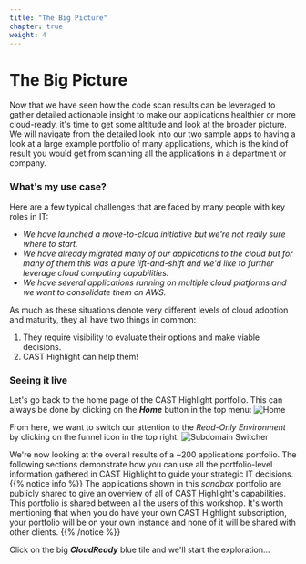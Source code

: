 ```yaml
---
title: "The Big Picture"
chapter: true
weight: 4
---
```


# The Big Picture

Now that we have seen how the code scan results can be leveraged to gather detailed actionable insight to make our applications healthier or more cloud-ready, it's time to get some altitude and look at the broader picture. We will navigate from the detailed look into our two sample apps to having a look at a large example portfolio of many applications, which is the kind of result you would get from scanning all the applications in a department or company.

### What's my use case?
Here are a few typical challenges that are faced by many people with key roles in IT:
- *We have launched a move-to-cloud initiative but we're not really sure where to start.*
- *We have already migrated many of our applications to the cloud but for many of them this was a pure lift-and-shift and we'd like to further leverage cloud computing capabilities.*
- *We have several applications running on multiple cloud platforms and we want to consolidate them on AWS.*

As much as these situations denote very different levels of cloud adoption and maturity, they all have two things in common:
1. They require visibility to evaluate their options and make viable decisions. 
2. CAST Highlight can help them! 

### Seeing it live
Let's go back to the home page of the CAST Highlight portfolio. This can always be done by clicking on the ***Home*** button in the top menu:
![Home](/images/BP-Cloud-1.png)

From here, we want to switch our attention to the *Read-Only Environment* by clicking on the funnel icon in the top right:
![Subdomain Switcher](/images/Register-10.png)

We're now looking at the overall results of a ~200 applications portfolio. The following sections demonstrate how you can use all the portfolio-level information gathered in CAST Highlight to guide your strategic IT decisions.
{{% notice info %}}
 The applications shown in this *sandbox* portfolio are publicly shared to give an overview of all of CAST Highlight's capabilities. This portfolio is shared between all the users of this workshop. It's worth mentioning that when you do have your own CAST Highlight subscription, your portfolio will be on your own instance and none of it will be shared with other clients.
{{% /notice %}}

Click on the big ***CloudReady*** blue tile and we'll start the exploration...